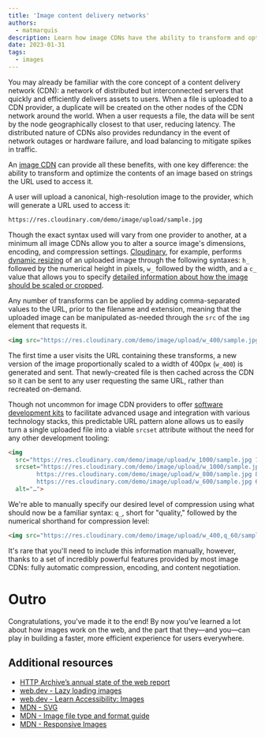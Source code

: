 ```yaml
---
title: 'Image content delivery networks'
authors:
  - matmarquis
description: Learn how image CDNs have the ability to transform and optimize the contents of an image.
date: 2023-01-31
tags:
  - images
---
```


You may already be familiar with the core concept of a content delivery network (CDN): a network of distributed but interconnected
servers that quickly and efficiently delivers assets to users. When a file is uploaded to a CDN provider, a duplicate will be created
on the other nodes of the CDN network around the world. When a user requests a file, the data will be sent by the node geographically
closest to that user, reducing latency. The distributed nature of CDNs also provides redundancy in the event of network outages or
hardware failure, and load balancing to mitigate spikes in traffic.

An [image CDN](/image-cdns/) can provide all these benefits, with one key difference: the ability to transform and
optimize the contents of an image based on strings the URL used to access it.

A user will upload a canonical, high-resolution image to the provider, which will generate a URL used to access it:

```html
https://res.cloudinary.com/demo/image/upload/sample.jpg
```

Though the exact syntax used will vary from one provider to another, at a minimum all image CDNs allow you to alter a source
image's dimensions, encoding, and compression settings. [Cloudinary](https://cloudinary.com/), for example,
performs [dynamic resizing](https://cloudinary.com/documentation/resizing_and_cropping#setting_the_resize_dimensions) of an
uploaded image through the following syntaxes: `h_` followed by the numerical height in pixels, `w_` followed by the width,
and a `c_` value that allows you to specify [detailed information about how the image should be scaled or cropped](https://cloudinary.com/documentation/resizing_and_cropping#crop).

Any number of transforms can be applied by adding comma-separated values to the URL, prior to the filename and extension,
meaning that the uploaded image can be manipulated as-needed through the `src` of the `img` element that requests it.

```html
<img src="https://res.cloudinary.com/demo/image/upload/w_400/sample.jpg" alt="…">
```

The first time a user visits the URL containing these transforms, a new version of the image proportionally scaled to a
width of 400px (`w_400`) is generated and sent. That newly-created file is then cached across the CDN so it can be sent
to any user requesting the same URL, rather than recreated on-demand.

Though not uncommon for image CDN providers to offer [software development kits](https://cloudinary.com/documentation/cloudinary_sdks)
to facilitate advanced usage and integration with various technology stacks, this predictable URL pattern alone allows us to easily
turn a single uploaded file into a viable `srcset` attribute without the need for any other development tooling:

```html
<img
  src="https://res.cloudinary.com/demo/image/upload/w_1000/sample.jpg 1000w"
  srcset="https://res.cloudinary.com/demo/image/upload/w_1000/sample.jpg 1000w,
      	https://res.cloudinary.com/demo/image/upload/w_800/sample.jpg 800w,
      	https://res.cloudinary.com/demo/image/upload/w_600/sample.jpg 600w"
  alt="…">
```

We're able to manually specify our desired level of compression using what should now be a familiar syntax: `q_`, short
for "quality," followed by the numerical shorthand for compression level:

```html
<img src="https://res.cloudinary.com/demo/image/upload/w_400,q_60/sample.jpg"  alt="…">
```

It's rare that you'll need to include this information manually, however, thanks to a set of incredibly powerful features
provided by most image CDNs: fully automatic compression, encoding, and content negotiation.

# Outro

Congratulations, you've made it to the end! By now you’ve learned a lot about how images work on the web, and the part that they—and you—can play in building a faster, more efficient experience for users everywhere.

## Additional resources

* [HTTP Archive’s annual state of the web report](https://almanac.httparchive.org/en/2022/)
* [web.dev - Lazy loading images](/lazy-loading-images/)
* [web.dev - Learn Accessibility: Images](/learn/accessibility/images/)
* [MDN - SVG](https://developer.mozilla.org/docs/Web/SVG)
* [MDN - Image file type and format guide](https://developer.mozilla.org/docs/Web/Media/Formats/Image_types)
* [MDN - Responsive Images](https://developer.mozilla.org/docs/Learn/HTML/Multimedia_and_embedding/Responsive_images)
